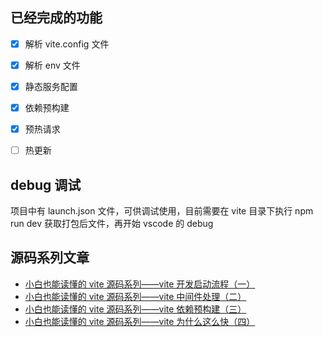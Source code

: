 ## 已经完成的功能

- [x] 解析 vite.config 文件

- [x] 解析 env 文件

- [x] 静态服务配置

- [x] 依赖预构建

- [x] 预热请求

- [ ] 热更新

## debug 调试

项目中有 launch.json 文件，可供调试使用，目前需要在 vite 目录下执行 npm run dev 获取打包后文件，再开始 vscode 的 debug

## 源码系列文章

- [小白也能读懂的 vite 源码系列——vite 开发启动流程（一）](https://juejin.cn/post/7396463744187711497)
- [小白也能读懂的 vite 源码系列——vite 中间件处理（二）](https://juejin.cn/post/7396921720722325541)
- [小白也能读懂的 vite 源码系列——vite 依赖预构建（三）](https://juejin.cn/post/7399462510220328970/)
- [小白也能读懂的 vite 源码系列——vite 为什么这么快（四）](https://juejin.cn/post/7401524132095688742)
